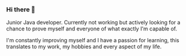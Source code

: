 ### Hi there 👋

<p>Junior Java developer. Currently not working but actively looking for a chance to prove myself and everyone of what exactly I'm capable of.

I'm constantly improving myself and I have a passion for learning, this translates to my work, my hobbies and every aspect of my life.  

</p>

<!--
**JuanPabloGuirado/JuanPabloGuirado** is a ✨ _special_ ✨ repository because its `README.md` (this file) appears on your GitHub profile.

Here are some ideas to get you started:

- 🔭 I’m currently working on ...
- 🌱 I’m currently learning ...
- 👯 I’m looking to collaborate on ...
- 🤔 I’m looking for help with ...
- 💬 Ask me about ...
- 📫 How to reach me: ...
- 😄 Pronouns: ...
- ⚡ Fun fact: ...
-->

